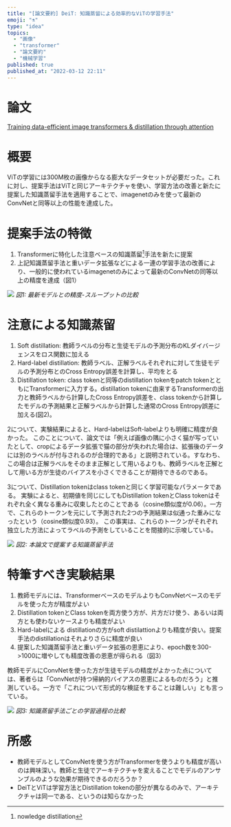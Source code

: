 ```yaml
---
title: "[論文要約] DeiT: 知識蒸留による効率的なViTの学習手法"
emoji: "⚗️"
type: "idea"
topics:
  - "画像"
  - "transformer"
  - "論文要約"
  - "機械学習"
published: true
published_at: "2022-03-12 22:11"
---
```


# 論文

[Training data-efficient image transformers & distillation through attention](https://arxiv.org/abs/2012.12877v2)

# 概要

ViTの学習には300M枚の画像からなる膨大なデータセットが必要だった。これに対し、提案手法はViTと同じアーキテクチャを使い、学習方法の改善と新たに提案した知識蒸留手法を適用することで、imagenetのみを使って最新のConvNetと同等以上の性能を達成した。

# 提案手法の特徴

1. Transformerに特化した注意ベースの知識蒸留[^1]手法を新たに提案
2. 上記知識蒸留手法と重いデータ拡張などによる一連の学習手法の改善により、一般的に使われているimagenetのみによって最新のConvNetの同等以上の精度を達成（図1）

![](https://storage.googleapis.com/zenn-user-upload/6aaf5a6b3cde-20220312.png)
*図1: 最新モデルとの精度-スループットの比較*

# 注意による知識蒸留

1. Soft distillation: 教師ラベルの分布と生徒モデルの予測分布のKLダイバージェンスをロス関数に加える
2. Hard-label distillation: 教師ラベル、正解ラベルそれぞれに対して生徒モデルの予測分布とのCross Entropy誤差を計算し、平均をとる
3. Distillation token: class tokenと同等のdistillation tokenをpatch tokenとともにTransformerに入力する。distillation tokenに由来するTransformerの出力と教師ラベルから計算したCross Entropy誤差を、class tokenから計算したモデルの予測結果と正解ラベルから計算した通常のCross Entropy誤差に加える(図2)。

2について、実験結果によると、Hard-labelはSoft-labelよりも明確に精度が良かった。
このことについて、論文では「例えば画像の隅に小さく猫が写っていたとして、cropによるデータ拡張で猫の部分が失われた場合は、拡張後のデータには別のラベルが付与されるのが合理的である」と説明されている。すなわち、この場合は正解ラベルをそのまま正解として用いるよりも、教師ラベルを正解として用いる方が生徒のバイアスを小さくできることが期待できるのである。

3について、Distillation tokenはclass tokenと同じく学習可能なパラメータである。
実験によると、初期値を同じにしてもDistillation tokenとClass tokenはそれぞれ全く異なる重みに収束したとのことである（cosine類似度が0.06）。一方で、これらのトークンを元にして予測された2つの予測結果は似通った重みになったという（cosine類似度0.93）。
この事実は、これらのトークンがそれぞれ独立した方法によってラベルの予測をしていることを間接的に示唆している。

![](https://storage.googleapis.com/zenn-user-upload/51b51e9f082f-20220312.png)
*図2: 本論文で提案する知識蒸留手法*

# 特筆すべき実験結果

1. 教師モデルには、TransformerベースのモデルよりもConvNetベースのモデルを使った方が精度がよい
2. Distillation tokenとClass tokenを両方使う方が、片方だけ使う、あるいは両方とも使わないケースよりも精度がよい
3. Hard-labelによる distillationの方がsoft distilattionよりも精度が良い。提案手法のdistillationはそれよりさらに精度が良い
4. 提案した知識蒸留手法と重いデータ拡張の恩恵により、epoch数を300->1000に増やしても精度改善の恩恵が得られる（図3）

教師モデルにConvNetを使った方が生徒モデルの精度がよかった点については、著者らは「ConvNetが持つ帰納的バイアスの恩恵によるものだろう」と推測している。一方で「これについて形式的な検証をすることは難しい」とも言っている。

![](https://storage.googleapis.com/zenn-user-upload/f3316425fec7-20220312.png)
*図3: 知識蒸留手法ごとの学習過程の比較*

# 所感

* 教師モデルとしてConvNetを使う方がTransformerを使うよりも精度が高いのは興味深い。教師と生徒でアーキテクチャを変えることでモデルのアンサンブルのような効果が期待できるのだろうか？
* DeiTとViTは学習方法とDistillation tokenの部分が異なるのみで、アーキテクチャは同一である、というのは知らなかった

[^1]: nowledge distillation
